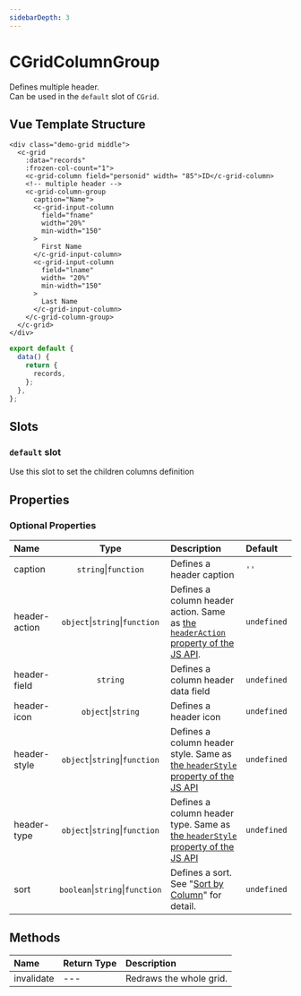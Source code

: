 ```yaml
---
sidebarDepth: 3
---
```


# CGridColumnGroup

Defines multiple header.  
Can be used in the `default` slot of `CGrid`.

## Vue Template Structure

<code-preview>

```vue
<div class="demo-grid middle">
  <c-grid
    :data="records"
    :frozen-col-count="1">
    <c-grid-column field="personid" width= "85">ID</c-grid-column>
    <!-- multiple header -->
    <c-grid-column-group
      caption="Name">
      <c-grid-input-column
        field="fname"
        width="20%"
        min-width="150"
      >
        First Name
      </c-grid-input-column>
      <c-grid-input-column
        field="lname"
        width= "20%"
        min-width="150"
      >
        Last Name
      </c-grid-input-column>
    </c-grid-column-group>
  </c-grid>
</div>
```

```js
export default {
  data() {
    return {
      records,
    };
  },
};
```

</code-preview>

## Slots

<!-- SLOT_DEFAULT_START -->

### `default` slot

Use this slot to set the children columns definition

<!-- SLOT_DEFAULT_END -->

## Properties

<!-- PROPS_TABLE_START -->

### Optional Properties

| Name        | Type    | Description         | Default  |
|:------------|:-------:|:--------------------|:---------|
| caption | `string`&#124;`function`  | Defines a header caption | `''` |
| header-action | `object`&#124;`string`&#124;`function`  | Defines a column header action.  Same as [the `headerAction` property of the JS API](https://future-architect.github.io/cheetah-grid/documents/api/js/advanced_header/header_actions.html). | `undefined` |
| header-field | `string`  | Defines a column header data field | `undefined` |
| header-icon | `object`&#124;`string`  | Defines a header icon | `undefined` |
| header-style | `object`&#124;`string`&#124;`function`  | Defines a column header style. Same as [the `headerStyle` property of the JS API](https://future-architect.github.io/cheetah-grid/documents/api/js/advanced_header/header_styles.html) | `undefined` |
| header-type | `object`&#124;`string`&#124;`function`  | Defines a column header type. Same as [the `headerStyle` property of the JS API](https://future-architect.github.io/cheetah-grid/documents/api/js/advanced_header/header_styles.html) | `undefined` |
| sort | `boolean`&#124;`string`&#124;`function`  | Defines a sort. See "[Sort by Column](https://future-architect.github.io/cheetah-grid/documents/api/js/advanced_header/column_sort.html)" for detail. | `undefined` |

<!-- PROPS_TABLE_END -->

## Methods

<!-- METHODS_TABLE_START -->

| Name        | Return Type | Description         |
|:------------|:------------|:--------------------|
| invalidate | --- | Redraws the whole grid. |

<!-- METHODS_TABLE_END -->

